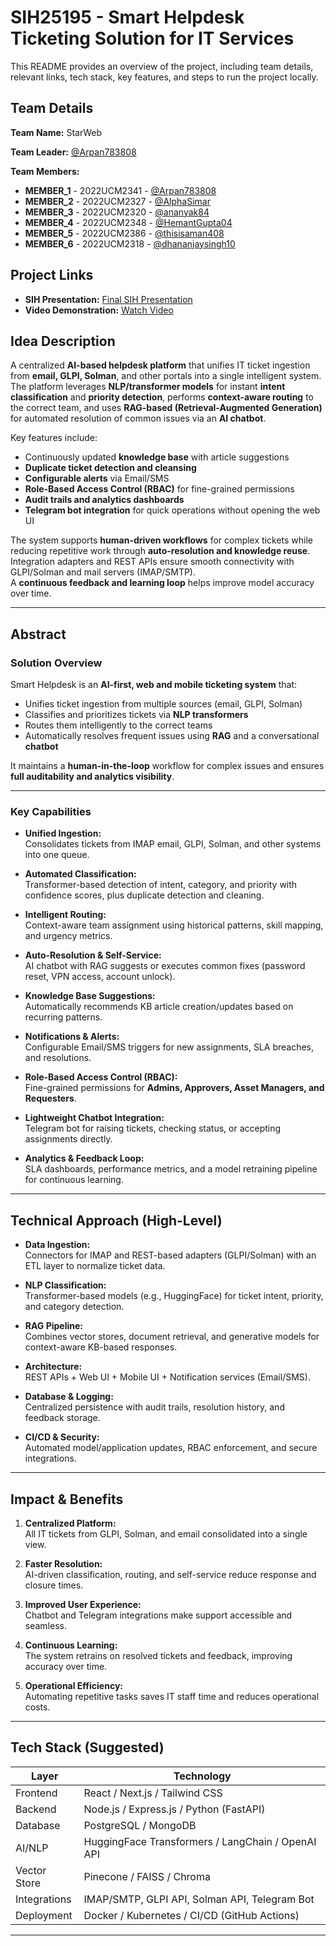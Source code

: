 # SIH25195 - Smart Helpdesk Ticketing Solution for IT Services

This README provides an overview of the project, including team details, relevant links, tech stack, key features, and steps to run the project locally.

## Team Details

**Team Name:** StarWeb

**Team Leader:** [@Arpan783808](https://github.com/Arpan783808)

**Team Members:**

- **MEMBER_1** - 2022UCM2341 - [@Arpan783808](https://github.com/Arpan783808)
- **MEMBER_2** - 2022UCM2327 - [@AlphaSimar](https://github.com/AlphaSimar)
- **MEMBER_3** - 2022UCM2320 - [@ananyak84](https://github.com/ananyak84)
- **MEMBER_4** - 2022UCM2348 - [@HemantGupta04](https://github.com/HemantGupta04)
- **MEMBER_5** - 2022UCM2386 - [@thisisaman408](https://github.com/thisisaman408)
- **MEMBER_6** - 2022UCM2318 - [@dhananjaysingh10](https://github.com/dhananjaysingh10)

## Project Links

- **SIH Presentation:** [Final SIH Presentation](https://docs.google.com/presentation/d/1AY2J4n9_fc8IZLE95CVgw4lyWQ2RvGLb/edit?slide=id.p1#slide=id.p1)
- **Video Demonstration:** [Watch Video](https://www.youtube.com/watch?v=9tBajYZHyl4)

## Idea Description
A centralized **AI-based helpdesk platform** that unifies IT ticket ingestion from **email, GLPI, Solman**, and other portals into a single intelligent system.  
The platform leverages **NLP/transformer models** for instant **intent classification** and **priority detection**, performs **context-aware routing** to the correct team, and uses **RAG-based (Retrieval-Augmented Generation)** for automated resolution of common issues via an **AI chatbot**.

Key features include:
- Continuously updated **knowledge base** with article suggestions  
- **Duplicate ticket detection and cleansing**  
- **Configurable alerts** via Email/SMS  
- **Role-Based Access Control (RBAC)** for fine-grained permissions  
- **Audit trails and analytics dashboards**  
- **Telegram bot integration** for quick operations without opening the web UI  

The system supports **human-driven workflows** for complex tickets while reducing repetitive work through **auto-resolution and knowledge reuse**.  
Integration adapters and REST APIs ensure smooth connectivity with GLPI/Solman and mail servers (IMAP/SMTP).  
A **continuous feedback and learning loop** helps improve model accuracy over time.

---

## Abstract

### **Solution Overview**
Smart Helpdesk is an **AI-first, web and mobile ticketing system** that:
- Unifies ticket ingestion from multiple sources (email, GLPI, Solman)  
- Classifies and prioritizes tickets via **NLP transformers**  
- Routes them intelligently to the correct teams  
- Automatically resolves frequent issues using **RAG** and a conversational **chatbot**

It maintains a **human-in-the-loop** workflow for complex issues and ensures **full auditability and analytics visibility**.

---

### **Key Capabilities**
- **Unified Ingestion:**  
  Consolidates tickets from IMAP email, GLPI, Solman, and other systems into one queue.

- **Automated Classification:**  
  Transformer-based detection of intent, category, and priority with confidence scores, plus duplicate detection and cleaning.

- **Intelligent Routing:**  
  Context-aware team assignment using historical patterns, skill mapping, and urgency metrics.

- **Auto-Resolution & Self-Service:**  
  AI chatbot with RAG suggests or executes common fixes (password reset, VPN access, account unlock).

- **Knowledge Base Suggestions:**  
  Automatically recommends KB article creation/updates based on recurring patterns.

- **Notifications & Alerts:**  
  Configurable Email/SMS triggers for new assignments, SLA breaches, and resolutions.

- **Role-Based Access Control (RBAC):**  
  Fine-grained permissions for **Admins, Approvers, Asset Managers, and Requesters**.

- **Lightweight Chatbot Integration:**  
  Telegram bot for raising tickets, checking status, or accepting assignments directly.

- **Analytics & Feedback Loop:**  
  SLA dashboards, performance metrics, and a model retraining pipeline for continuous learning.

---

## Technical Approach (High-Level)

- **Data Ingestion:**  
  Connectors for IMAP and REST-based adapters (GLPI/Solman) with an ETL layer to normalize ticket data.

- **NLP Classification:**  
  Transformer-based models (e.g., HuggingFace) for ticket intent, priority, and category detection.

- **RAG Pipeline:**  
  Combines vector stores, document retrieval, and generative models for context-aware KB-based responses.

- **Architecture:**  
  REST APIs + Web UI + Mobile UI + Notification services (Email/SMS).

- **Database & Logging:**  
  Centralized persistence with audit trails, resolution history, and feedback storage.

- **CI/CD & Security:**  
  Automated model/application updates, RBAC enforcement, and secure integrations.

---

## Impact & Benefits

1. **Centralized Platform:**  
   All IT tickets from GLPI, Solman, and email consolidated into a single view.

2. **Faster Resolution:**  
   AI-driven classification, routing, and self-service reduce response and closure times.

3. **Improved User Experience:**  
   Chatbot and Telegram integrations make support accessible and seamless.

4. **Continuous Learning:**  
   The system retrains on resolved tickets and feedback, improving accuracy over time.

5. **Operational Efficiency:**  
   Automating repetitive tasks saves IT staff time and reduces operational costs.

---

## Tech Stack (Suggested)
| Layer | Technology |
|--------|-------------|
| Frontend | React / Next.js / Tailwind CSS |
| Backend | Node.js / Express.js / Python (FastAPI) |
| Database | PostgreSQL / MongoDB |
| AI/NLP | HuggingFace Transformers / LangChain / OpenAI API |
| Vector Store | Pinecone / FAISS / Chroma |
| Integrations | IMAP/SMTP, GLPI API, Solman API, Telegram Bot |
| Deployment | Docker / Kubernetes / CI/CD (GitHub Actions) |

---

